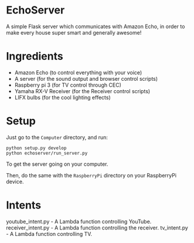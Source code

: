 EchoServer
====================

A simple Flask server which communicates with Amazon Echo, in order to make every house super smart and generally awesome!

Ingredients
====================
* Amazon Echo (to control everything with your voice)
* A server (for the sound output and browser control scripts)
* Raspberry pi 3 (for TV control through CEC)
* Yamaha RX-V Receiver (for the Receiver control scripts)
* LIFX bulbs (for the cool lighting effects)

Setup
====================
Just go to the `Computer` directory, and run: 
```
python setup.py develop
python echoserver/run_server.py
```
To get the server going on your computer.

Then, do the same with the `RaspberryPi` directory on your RaspberryPi device.

Intents
====================
youtube_intent.py - A Lambda function controlling YouTube.
receiver_intent.py - A Lambda function controlling the receiver.
tv_intent.py - A Lambda function controlling TV.
